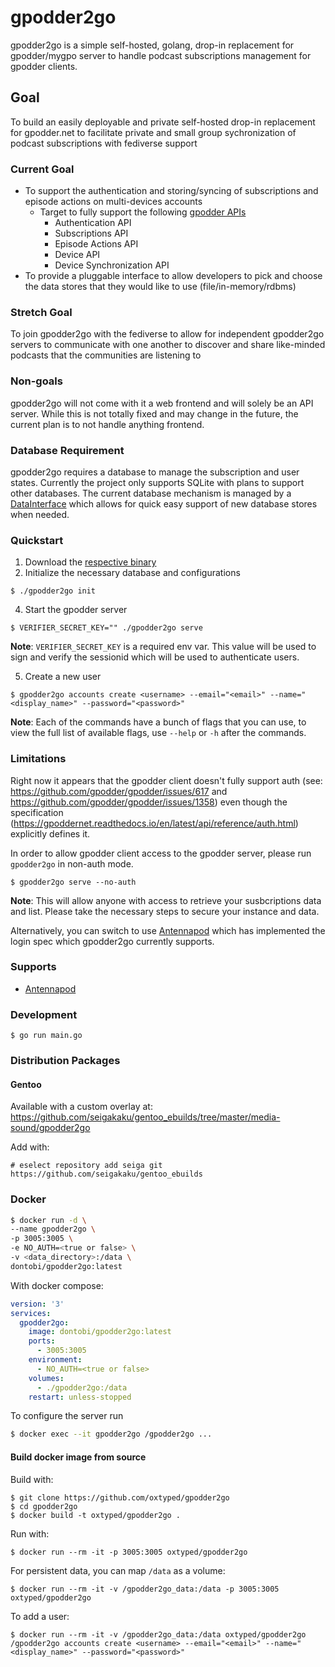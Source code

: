 # gpodder2go

gpodder2go is a simple self-hosted, golang, drop-in replacement for gpodder/mygpo server to handle podcast subscriptions management for gpodder clients.

## Goal

To build an easily deployable and private self-hosted drop-in replacement for gpodder.net to facilitate private and small group sychronization of podcast subscriptions with fediverse support

### Current Goal

- To support the authentication and storing/syncing of subscriptions and episode actions on multi-devices accounts
  - Target to fully support the following [gpodder APIs](https://gpoddernet.readthedocs.io/en/latest/api/index.html)
    - Authentication API
    - Subscriptions API
    - Episode Actions API
    - Device API
    - Device Synchronization API
- To provide a pluggable interface to allow developers to pick and choose the data stores that they would like to use (file/in-memory/rdbms)

### Stretch Goal

To join gpodder2go with the fediverse to allow for independent gpodder2go servers to communicate with one another to discover and share like-minded podcasts that the communities are listening to

### Non-goals

gpodder2go will not come with it a web frontend and will solely be an API server. While this is not totally fixed and may change in the future, the current plan is to not handle anything frontend.

### Database Requirement

gpodder2go requires a database to manage the subscription and user states. Currently the project only supports SQLite with plans to support other databases. The current database mechanism is managed by a [DataInterface](https://github.com/oxtyped/gpodder2go/blob/main/pkg/data/types.go#L8-L21) which allows for quick easy support of new database stores when needed.

### Quickstart

1. Download the [respective binary](https://github.com/oxtyped/gpodder2go/releases)
2. Initialize the necessary database and configurations

```
$ ./gpodder2go init
```

4. Start the gpodder server
```
$ VERIFIER_SECRET_KEY="" ./gpodder2go serve
```

**Note**: `VERIFIER_SECRET_KEY` is a required env var. This value will be used to sign and verify the sessionid which will be used to authenticate users.

5. Create a new user
```
$ gpodder2go accounts create <username> --email="<email>" --name="<display_name>" --password="<password>"
```
**Note**: Each of the commands have a bunch of flags that you can use, to view the full list of available flags, use `--help` or `-h` after the commands.

### Limitations

Right now it appears that the gpodder client doesn't fully support auth (see: https://github.com/gpodder/gpodder/issues/617 and https://github.com/gpodder/gpodder/issues/1358) even though the specification (https://gpoddernet.readthedocs.io/en/latest/api/reference/auth.html) explicitly defines it.

In order to allow gpodder client access to the gpodder server, please run `gpodder2go` in non-auth mode.

```
$ gpodder2go serve --no-auth
```

**Note**: This will allow anyone with access to retrieve your susbcriptions data and list. Please take the necessary steps to secure your instance and data.

Alternatively, you can switch to use [Antennapod](https://antennapod.org/) which has implemented the login spec which gpodder2go currently supports.

### Supports

- [Antennapod](https://antennapod.org/)

### Development

```
$ go run main.go
```

### Distribution Packages

#### Gentoo
Available with a custom overlay at:
https://github.com/seigakaku/gentoo_ebuilds/tree/master/media-sound/gpodder2go

Add with:
```
# eselect repository add seiga git https://github.com/seigakaku/gentoo_ebuilds
```

### Docker

```sh
$ docker run -d \
--name gpodder2go \
-p 3005:3005 \
-e NO_AUTH=<true or false> \
-v <data_directory>:/data \
dontobi/gpodder2go:latest
```

With docker compose:

```yaml
version: '3'
services:
  gpodder2go:
    image: dontobi/gpodder2go:latest
    ports:
      - 3005:3005
    environment:
      - NO_AUTH=<true or false>
    volumes:
      - ./gpodder2go:/data
    restart: unless-stopped
```

To configure the server run

```sh
$ docker exec --it gpodder2go /gpodder2go ...
```

#### Build docker image from source

Build with:

```
$ git clone https://github.com/oxtyped/gpodder2go
$ cd gpodder2go
$ docker build -t oxtyped/gpodder2go .
```

Run with:

```
$ docker run --rm -it -p 3005:3005 oxtyped/gpodder2go
```

For persistent data, you can map `/data` as a volume:

```
$ docker run --rm -it -v /gpodder2go_data:/data -p 3005:3005 oxtyped/gpodder2go
```

To add a user:

```
$ docker run --rm -it -v /gpodder2go_data:/data oxtyped/gpodder2go /gpodder2go accounts create <username> --email="<email>" --name="<display_name>" --password="<password>"
```
